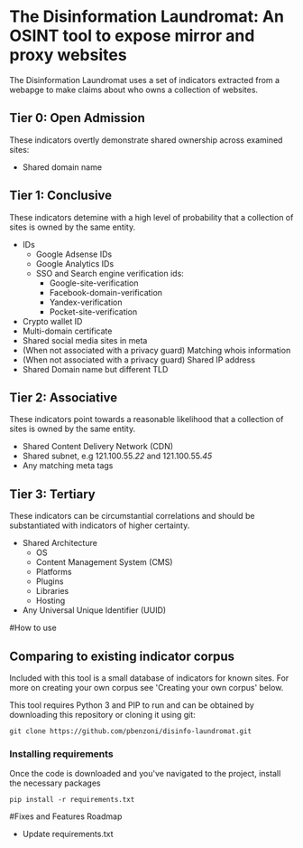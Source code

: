 # The Disinformation Laundromat: An OSINT tool to expose mirror and proxy websites

The Disinformation Laundromat uses a set of indicators extracted from a webapge to make claims about who owns a collection of websites. 

## Tier 0: Open Admission
These indicators  overtly demonstrate shared ownership across examined sites: 

- Shared domain name

## Tier 1: Conclusive
These indicators detemine with a high level of probability that a collection of sites is owned by the same entity. 
- IDs
  - Google Adsense IDs 
  - Google Analytics IDs 
  - SSO and Search engine verification ids: 
    - Google-site-verification
    - Facebook-domain-verification
    - Yandex-verification
    - Pocket-site-verification
- Crypto wallet ID 
- Multi-domain certificate 
- Shared social media sites in meta 
- (When not associated with a privacy guard) Matching whois information 
- (When not associated with a privacy guard) Shared IP address 
- Shared Domain name but different TLD 

## Tier 2: Associative
These indicators point towards a reasonable likelihood that a collection of sites is owned by the same entity. 

- Shared Content Delivery Network (CDN) 
- Shared subnet, e.g 121.100.55.*22* and 121.100.55.*45*
- Any matching meta tags

## Tier 3: Tertiary 
These indicators can be circumstantial correlations and should be substantiated with indicators of higher certainty. 

- Shared Architecture 
  - OS
  - Content Management System (CMS)
  - Platforms
  - Plugins
  - Libraries
  - Hosting
- Any Universal Unique Identifier (UUID)

#How to use
## Comparing to existing indicator corpus
Included with this tool is a small database of indicators for known sites. For more on creating your own corpus see 'Creating your own corpus' below. 

This tool requires Python 3 and PIP to run and can be obtained by downloading this repository or cloning it using git:
```
git clone https://github.com/pbenzoni/disinfo-laundromat.git 
```
### Installing requirements 

Once the code is downloaded and you've navigated to the project, install the necessary packages
```
pip install -r requirements.txt
```
#Fixes and Features Roadmap
- Update requirements.txt


